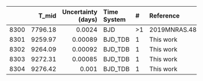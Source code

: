 |      |   T_mid |   Uncertainty (days) | Time System   | #   | Reference           |
|-----:|--------:|---------------------:|:--------------|:----|:--------------------|
| 8300 | 7796.18 |              0.0024  | BJD           | >1  | 2019MNRAS.485.5790T |
| 8301 | 9259.97 |              0.00089 | BJD_TDB       | 1   | This work           |
| 8302 | 9264.09 |              0.00092 | BJD_TDB       | 1   | This work           |
| 8303 | 9272.31 |              0.00085 | BJD_TDB       | 1   | This work           |
| 8304 | 9276.42 |              0.001   | BJD_TDB       | 1   | This work           |